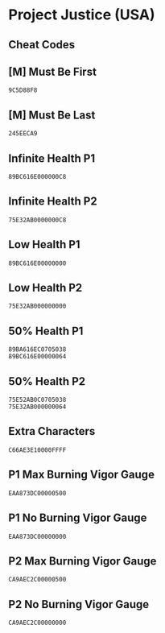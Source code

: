 # Project Justice (USA)

## Cheat Codes

## [M] Must Be First

```
9C5D88F8

```

## [M] Must Be Last

```
245EECA9

```

## Infinite Health P1

```
89BC616E000000C8

```

## Infinite Health P2

```
75E32AB0000000C8

```

## Low Health P1

```
89BC616E00000000

```

## Low Health P2

```
75E32AB000000000

```

## 50% Health P1

```
89BA616EC0705038
89BC616E00000064

```

## 50% Health P2

```
75E52AB0C0705038
75E32AB000000064

```

## Extra Characters

```
C66AE3E10000FFFF

```

## P1 Max Burning Vigor Gauge

```
EAA873DC00000500

```

## P1 No Burning Vigor Gauge

```
EAA873DC00000000

```

## P2 Max Burning Vigor Gauge

```
CA9AEC2C00000500

```

## P2 No Burning Vigor Gauge

```
CA9AEC2C00000000

```

